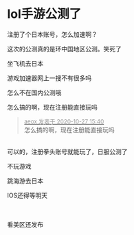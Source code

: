# lol手游公测了


注册了个日本账号，怎么加速啊？

这次的公测真的是环中国地区公测。笑死了

坐飞机去日本<img src="static/image/smiley/default/lol.gif" smilieid="12" border="0" alt="" />

游戏加速器网上一搜不有很多吗

怎么不在国内公测哦

怎么搞的啊，现在注册能直接玩吗

<div class="quote"><blockquote><font size="2"><a href="https://www.hostloc.com/forum.php?mod=redirect&amp;goto=findpost&amp;pid=9359625&amp;ptid=759017" target="_blank"><font color="#999999">aeox 发表于 2020-10-27 15:40</font></a></font><br />
怎么搞的啊，现在注册能直接玩吗</blockquote></div><br />
可以的，注册拳头账号就能玩了，日服公测了

不玩游戏

跳海游去日本

IOS还得等明天 <img src="static/image/smiley/yct/002.gif" smilieid="30" border="0" alt="" /><br />
<br />
<br />
 <img id="aimg_zRrX2" onclick="zoom(this, this.src, 0, 0, 0)" class="zoom" src="https://www.haomm.xyz/api.php" onmouseover="img_onmouseoverfunc(this)" onload="thumbImg(this)" border="0" alt="" />

看美区还发布
